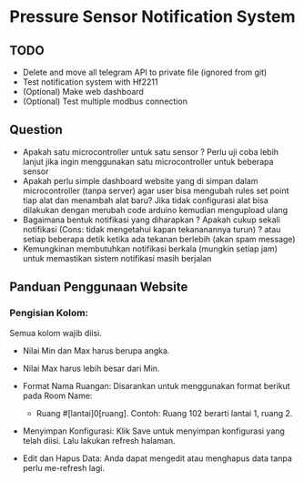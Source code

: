 # Pressure Sensor Notification System

## TODO

- Delete and move all telegram API to private file (ignored from git)
- Test notification system with Hf2211
- (Optional) Make web dashboard
- (Optional) Test multiple modbus connection

## Question

- Apakah satu microcontroller untuk satu sensor ? Perlu uji coba lebih lanjut jika ingin menggunakan satu microcontroller untuk beberapa sensor
- Apakah perlu simple dashboard website yang di simpan dalam microcontroller (tanpa server) agar user bisa mengubah rules set point tiap alat dan menambah alat baru? Jika tidak configurasi alat bisa dilakukan dengan merubah code arduino kemudian mengupload ulang
- Bagaimana bentuk notifikasi yang diharapkan ? Apakah cukup sekali notifikasi (Cons: tidak mengetahui kapan tekananannya turun) ? atau setiap beberapa detik ketika ada tekanan berlebih (akan spam message)
- Kemungkinan membutuhkan notifikasi berkala (mungkin setiap jam) untuk memastikan sistem notifikasi masih berjalan

## Panduan Penggunaan Website

### Pengisian Kolom:

Semua kolom wajib diisi.

- Nilai Min dan Max harus berupa angka.
- Nilai Max harus lebih besar dari Min.
- Format Nama Ruangan:
  Disarankan untuk menggunakan format berikut pada Room Name:
  - Ruang #[lantai]0[ruang]. Contoh: Ruang 102 berarti lantai 1, ruang 2.

- Menyimpan Konfigurasi:
  Klik Save untuk menyimpan konfigurasi yang telah diisi. Lalu lakukan refresh halaman.

- Edit dan Hapus Data:
  Anda dapat mengedit atau menghapus data tanpa perlu me-refresh lagi.
